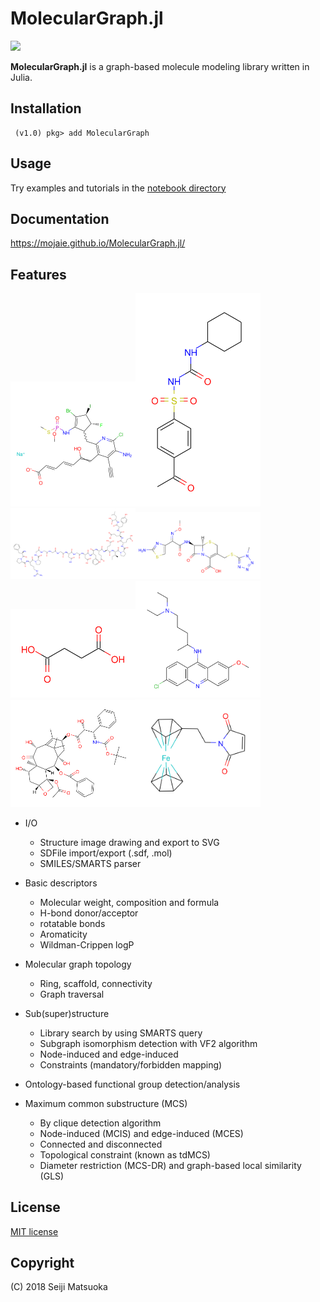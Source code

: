 
MolecularGraph.jl
===================================================

![](https://travis-ci.org/mojaie/MolecularGraph.jl.svg?branch=master)

**MolecularGraph.jl** is a graph-based molecule modeling library written in Julia.


## Installation

```
 (v1.0) pkg> add MolecularGraph
```


## Usage

Try examples and tutorials in the [notebook directory](./notebook)


## Documentation

https://mojaie.github.io/MolecularGraph.jl/


## Features

<img src="./assets/image/demo.svg" width="200"/><img src="./assets/image/Acetohexamide.svg" width="200"/><img src="./assets/image/Bivalirudin.svg" width="200"/><img src="./assets/image/Cefmenoxime.svg" width="200"/><img src="./assets/image/Succinic acid.svg" width="200"/><img src="./assets/image/Quinacrine.svg" width="200"/><img src="./assets/image/Docetaxel.svg" width="200"/><img src="./assets/image/FerrocenylethylMaleimide.svg" width="200"/>

- I/O
  - Structure image drawing and export to SVG
  - SDFile import/export (.sdf, .mol)
  - SMILES/SMARTS parser

- Basic descriptors
  - Molecular weight, composition and formula
  - H-bond donor/acceptor
  - rotatable bonds
  - Aromaticity
  - Wildman-Crippen logP

- Molecular graph topology
  - Ring, scaffold, connectivity
  - Graph traversal

- Sub(super)structure
  - Library search by using SMARTS query
  - Subgraph isomorphism detection with VF2 algorithm
  - Node-induced and edge-induced
  - Constraints (mandatory/forbidden mapping)

- Ontology-based functional group detection/analysis

- Maximum common substructure (MCS)
  - By clique detection algorithm
  - Node-induced (MCIS) and edge-induced (MCES)
  - Connected and disconnected
  - Topological constraint (known as tdMCS)
  - Diameter restriction (MCS-DR) and graph-based local similarity (GLS)


## License

[MIT license](http://opensource.org/licenses/MIT)


## Copyright

(C) 2018 Seiji Matsuoka
